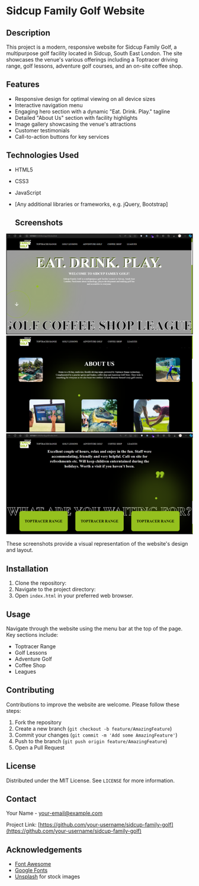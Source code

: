 # Sidcup Family Golf Website

## Description

This project is a modern, responsive website for Sidcup Family Golf, a multipurpose golf facility located in Sidcup, South East London. The site showcases the venue's various offerings including a Toptracer driving range, golf lessons, adventure golf courses, and an on-site coffee shop.

## Features

- Responsive design for optimal viewing on all device sizes
- Interactive navigation menu
- Engaging hero section with a dynamic "Eat. Drink. Play." tagline
- Detailed "About Us" section with facility highlights
- Image gallery showcasing the venue's attractions
- Customer testimonials
- Call-to-action buttons for key services

## Technologies Used

- HTML5
- CSS3
- JavaScript
- [Any additional libraries or frameworks, e.g. jQuery, Bootstrap]

  ## Screenshots

<img src="ScreenShots/Screenshot 2024-08-31 224056.png" alt="Screenshot 1" />



<img src="ScreenShots/Screenshot 2024-08-31 224112.png" alt="Screenshot 2" />



<img src="ScreenShots/Screenshot 2024-08-31 224126.png" alt="Screenshot 3" />

These screenshots provide a visual representation of the website's design and layout.

## Installation

1. Clone the repository:
2. Navigate to the project directory:
3. Open `index.html` in your preferred web browser.

## Usage

Navigate through the website using the menu bar at the top of the page. Key sections include:

- Toptracer Range
- Golf Lessons
- Adventure Golf
- Coffee Shop
- Leagues

## Contributing

Contributions to improve the website are welcome. Please follow these steps:

1. Fork the repository
2. Create a new branch (`git checkout -b feature/AmazingFeature`)
3. Commit your changes (`git commit -m 'Add some AmazingFeature'`)
4. Push to the branch (`git push origin feature/AmazingFeature`)
5. Open a Pull Request

## License

Distributed under the MIT License. See `LICENSE` for more information.

## Contact

Your Name - [your-email@example.com](mailto:your-email@example.com)

Project Link: [https://github.com/your-username/sidcup-family-golf](https://github.com/your-username/sidcup-family-golf)

## Acknowledgements

- [Font Awesome](https://fontawesome.com)
- [Google Fonts](https://fonts.google.com)
- [Unsplash](https://unsplash.com) for stock images
